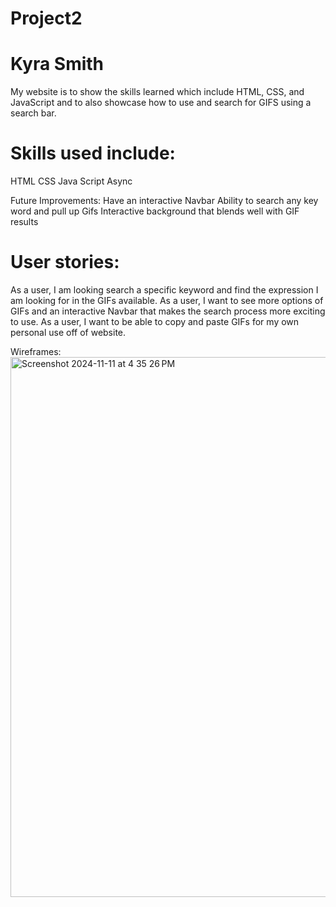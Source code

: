 # Project2
# Kyra Smith

My website is to show the skills learned which include HTML, CSS, and JavaScript and to also showcase how to use and search for GIFS using a search bar.

# Skills used include:
HTML
CSS
Java Script
Async

Future Improvements: 
Have an interactive Navbar
Ability to search any key word and pull up Gifs
Interactive background that blends well with GIF results

# User stories:
As a user, I am looking search a specific keyword and find the expression I am looking for in the GIFs available.
As a user, I want to see more options of GIFs and an interactive Navbar that makes the search process more exciting to use.
As a user, I want to be able to copy and paste GIFs for my own personal use off of website.

Wireframes:
<img width="864" alt="Screenshot 2024-11-11 at 4 35 26 PM" src="https://github.com/user-attachments/assets/ab6d1387-be65-432c-8c81-821c49965fc8">
